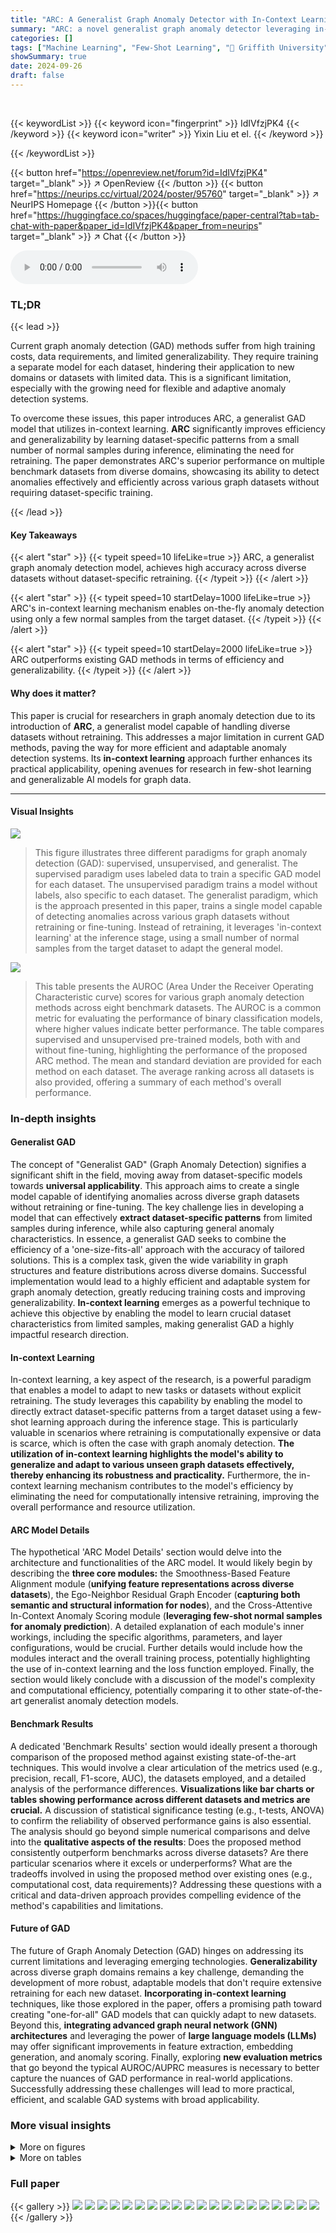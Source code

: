 ```yaml
---
title: "ARC: A Generalist Graph Anomaly Detector with In-Context Learning"
summary: "ARC: a novel generalist graph anomaly detector leveraging in-context learning for efficient, one-for-all anomaly detection across various datasets without retraining."
categories: []
tags: ["Machine Learning", "Few-Shot Learning", "🏢 Griffith University",]
showSummary: true
date: 2024-09-26
draft: false
---
```


<br>

{{< keywordList >}}
{{< keyword icon="fingerprint" >}} IdIVfzjPK4 {{< /keyword >}}
{{< keyword icon="writer" >}} Yixin Liu et el. {{< /keyword >}}
 
{{< /keywordList >}}

{{< button href="https://openreview.net/forum?id=IdIVfzjPK4" target="_blank" >}}
↗ OpenReview
{{< /button >}}
{{< button href="https://neurips.cc/virtual/2024/poster/95760" target="_blank" >}}
↗ NeurIPS Homepage
{{< /button >}}{{< button href="https://huggingface.co/spaces/huggingface/paper-central?tab=tab-chat-with-paper&paper_id=IdIVfzjPK4&paper_from=neurips" target="_blank" >}}
↗ Chat
{{< /button >}}



<audio controls>
    <source src="https://ai-paper-reviewer.com/IdIVfzjPK4/podcast.wav" type="audio/wav">
    Your browser does not support the audio element.
</audio>


### TL;DR


{{< lead >}}

Current graph anomaly detection (GAD) methods suffer from high training costs, data requirements, and limited generalizability.  They require training a separate model for each dataset, hindering their application to new domains or datasets with limited data.  This is a significant limitation, especially with the growing need for flexible and adaptive anomaly detection systems.



To overcome these issues, this paper introduces ARC, a generalist GAD model that utilizes in-context learning.  **ARC** significantly improves efficiency and generalizability by learning dataset-specific patterns from a small number of normal samples during inference, eliminating the need for retraining.  The paper demonstrates ARC's superior performance on multiple benchmark datasets from diverse domains, showcasing its ability to detect anomalies effectively and efficiently across various graph datasets without requiring dataset-specific training.

{{< /lead >}}


#### Key Takeaways

{{< alert "star" >}}
{{< typeit speed=10 lifeLike=true >}} ARC, a generalist graph anomaly detection model, achieves high accuracy across diverse datasets without dataset-specific retraining. {{< /typeit >}}
{{< /alert >}}

{{< alert "star" >}}
{{< typeit speed=10 startDelay=1000 lifeLike=true >}} ARC's in-context learning mechanism enables on-the-fly anomaly detection using only a few normal samples from the target dataset. {{< /typeit >}}
{{< /alert >}}

{{< alert "star" >}}
{{< typeit speed=10 startDelay=2000 lifeLike=true >}} ARC outperforms existing GAD methods in terms of efficiency and generalizability. {{< /typeit >}}
{{< /alert >}}

#### Why does it matter?
This paper is crucial for researchers in graph anomaly detection due to its introduction of **ARC**, a generalist model capable of handling diverse datasets without retraining.  This addresses a major limitation in current GAD methods, paving the way for more efficient and adaptable anomaly detection systems. Its **in-context learning** approach further enhances its practical applicability, opening avenues for research in few-shot learning and generalizable AI models for graph data.

------
#### Visual Insights



![](https://ai-paper-reviewer.com/IdIVfzjPK4/figures_1_1.jpg)

> This figure illustrates three different paradigms for graph anomaly detection (GAD): supervised, unsupervised, and generalist. The supervised paradigm uses labeled data to train a specific GAD model for each dataset.  The unsupervised paradigm trains a model without labels, also specific to each dataset. The generalist paradigm, which is the approach presented in this paper, trains a single model capable of detecting anomalies across various graph datasets without retraining or fine-tuning.  Instead of retraining, it leverages 'in-context learning' at the inference stage, using a small number of normal samples from the target dataset to adapt the general model.





![](https://ai-paper-reviewer.com/IdIVfzjPK4/tables_7_1.jpg)

> This table presents the AUROC (Area Under the Receiver Operating Characteristic curve) scores for various graph anomaly detection methods across eight benchmark datasets.  The AUROC is a common metric for evaluating the performance of binary classification models, where higher values indicate better performance.  The table compares supervised and unsupervised pre-trained models, both with and without fine-tuning, highlighting the performance of the proposed ARC method.  The mean and standard deviation are provided for each method on each dataset. The average ranking across all datasets is also provided, offering a summary of each method's overall performance.





### In-depth insights


#### Generalist GAD
The concept of "Generalist GAD" (Graph Anomaly Detection) signifies a significant shift in the field, moving away from dataset-specific models towards **universal applicability**.  This approach aims to create a single model capable of identifying anomalies across diverse graph datasets without retraining or fine-tuning.  The key challenge lies in developing a model that can effectively **extract dataset-specific patterns** from limited samples during inference, while also capturing general anomaly characteristics.  In essence, a generalist GAD seeks to combine the efficiency of a 'one-size-fits-all' approach with the accuracy of tailored solutions. This is a complex task, given the wide variability in graph structures and feature distributions across diverse domains.  Successful implementation would lead to a highly efficient and adaptable system for graph anomaly detection, greatly reducing training costs and improving generalizability. **In-context learning** emerges as a powerful technique to achieve this objective by enabling the model to learn crucial dataset characteristics from limited samples, making generalist GAD a highly impactful research direction.

#### In-context Learning
In-context learning, a key aspect of the research, is a powerful paradigm that enables a model to adapt to new tasks or datasets without explicit retraining. The study leverages this capability by enabling the model to directly extract dataset-specific patterns from a target dataset using a few-shot learning approach during the inference stage. This is particularly valuable in scenarios where retraining is computationally expensive or data is scarce, which is often the case with graph anomaly detection. **The utilization of in-context learning highlights the model's ability to generalize and adapt to various unseen graph datasets effectively, thereby enhancing its robustness and practicality.** Furthermore, the in-context learning mechanism contributes to the model's efficiency by eliminating the need for computationally intensive retraining, improving the overall performance and resource utilization.

#### ARC Model Details
The hypothetical 'ARC Model Details' section would delve into the architecture and functionalities of the ARC model.  It would likely begin by describing the **three core modules:** the Smoothness-Based Feature Alignment module (**unifying feature representations across diverse datasets**), the Ego-Neighbor Residual Graph Encoder (**capturing both semantic and structural information for nodes**), and the Cross-Attentive In-Context Anomaly Scoring module (**leveraging few-shot normal samples for anomaly prediction**).  A detailed explanation of each module's inner workings, including the specific algorithms, parameters, and layer configurations, would be crucial.  Further details would include how the modules interact and the overall training process, potentially highlighting the use of in-context learning and the loss function employed.  Finally, the section would likely conclude with a discussion of the model's complexity and computational efficiency, potentially comparing it to other state-of-the-art generalist anomaly detection models.

#### Benchmark Results
A dedicated 'Benchmark Results' section would ideally present a thorough comparison of the proposed method against existing state-of-the-art techniques.  This would involve a clear articulation of the metrics used (e.g., precision, recall, F1-score, AUC), the datasets employed, and a detailed analysis of the performance differences.  **Visualizations like bar charts or tables showing performance across different datasets and metrics are crucial.**  A discussion of statistical significance testing (e.g., t-tests, ANOVA) to confirm the reliability of observed performance gains is also essential.  The analysis should go beyond simple numerical comparisons and delve into the **qualitative aspects of the results**: Does the proposed method consistently outperform benchmarks across diverse datasets? Are there particular scenarios where it excels or underperforms? What are the tradeoffs involved in using the proposed method over existing ones (e.g., computational cost, data requirements)? Addressing these questions with a critical and data-driven approach provides compelling evidence of the method's capabilities and limitations.

#### Future of GAD
The future of Graph Anomaly Detection (GAD) hinges on addressing its current limitations and leveraging emerging technologies.  **Generalizability** across diverse graph domains remains a key challenge, demanding the development of more robust, adaptable models that don't require extensive retraining for each new dataset.  **Incorporating in-context learning** techniques, like those explored in the paper, offers a promising path toward creating "one-for-all" GAD models that can quickly adapt to new datasets.  Beyond this, **integrating advanced graph neural network (GNN) architectures** and leveraging the power of **large language models (LLMs)** may offer significant improvements in feature extraction, embedding generation, and anomaly scoring.  Finally, exploring **new evaluation metrics** that go beyond the typical AUROC/AUPRC measures is necessary to better capture the nuances of GAD performance in real-world applications.  Successfully addressing these challenges will lead to more practical, efficient, and scalable GAD systems with broad applicability.


### More visual insights

<details>
<summary>More on figures
</summary>


![](https://ai-paper-reviewer.com/IdIVfzjPK4/figures_3_1.jpg)

> This figure shows the overall architecture of ARC, a generalist graph anomaly detection approach. It consists of three main modules: 1) Smoothness-Based Feature Alignment, which unifies features from different datasets into a common space; 2) Ego-Neighbor Residual Graph Encoder, which learns abnormality-related node embeddings using a multi-hop residual mechanism; and 3) Cross-Attentive In-Context Anomaly Scoring, which leverages few-shot normal samples to predict node abnormality using a cross-attention mechanism. The figure illustrates the flow of data through these modules and highlights the interaction between them.


![](https://ai-paper-reviewer.com/IdIVfzjPK4/figures_4_1.jpg)

> This figure displays the Area Under the Receiver Operating Characteristic curve (AUROC) results for anomaly detection experiments conducted on the Cora and Facebook datasets. The experiments involved dividing the features into five groups based on their smoothness scores (sk). Each group represents a percentile range of smoothness values (80-100%, 60-80%, 40-60%, 20-40%, 0-20%), with lower sk indicating higher frequency and heterophily, which are found to be crucial in GAD. The figure demonstrates that features with lower smoothness scores (high-frequency signals) are more effective in discriminating anomalies, indicating that smoothness serves as a robust indicator for feature selection in graph anomaly detection.


![](https://ai-paper-reviewer.com/IdIVfzjPK4/figures_6_1.jpg)

> This figure shows two toy examples to illustrate how the cross-attention mechanism works in the anomaly scoring module.  In Case I, there is a single class of normal nodes; their embeddings are clustered together and their reconstructed embeddings, based on the context embeddings, are also clustered near the normal nodes. The anomaly (node 5) is far from the cluster of normal nodes, and its reconstructed embedding is also distant, clearly indicating its anomalous nature. Case II shows a scenario with multiple normal classes. Again, the anomaly node 5 is easily distinguishable from the multiple normal node clusters.


![](https://ai-paper-reviewer.com/IdIVfzjPK4/figures_7_1.jpg)

> This figure shows the performance of ARC with varying numbers of context nodes (nk).  The x-axis represents the number of context nodes, and the y-axis represents the AUROC and AUPRC. The figure demonstrates that as the number of context nodes increases, the performance of ARC generally improves, indicating its ability to leverage information from these few-shot normal samples during inference.  However, the improvement plateaus after a certain point, suggesting that adding more context nodes beyond a threshold doesn't significantly benefit the model's performance.


![](https://ai-paper-reviewer.com/IdIVfzjPK4/figures_8_1.jpg)

> This figure compares the inference time and fine-tuning time (per epoch) for various GAD methods on the ACM dataset.  It shows that ARC has comparable inference time to the fastest GNN baselines (GCN and BWGNN) and significantly outperforms the unsupervised methods.  It also highlights that dataset-specific fine-tuning consumes significantly more time than inference.


![](https://ai-paper-reviewer.com/IdIVfzjPK4/figures_8_2.jpg)

> The figure illustrates the architecture of ARC, a generalist graph anomaly detection model. It consists of three main modules: 1) Smoothness-Based Feature Alignment, which unifies features from different datasets; 2) Ego-Neighbor Residual Graph Encoder, which learns abnormality-related node embeddings; and 3) Cross-Attentive In-Context Anomaly Scoring, which predicts node abnormality using few-shot normal samples. The figure shows the data flow and interactions between these modules during both training and inference stages.


![](https://ai-paper-reviewer.com/IdIVfzjPK4/figures_17_1.jpg)

> This figure visualizes the Area Under the Receiver Operating Characteristic (AUROC) scores obtained from experiments on two datasets, Cora and Facebook.  The experiments involved dividing features into 5 groups based on their smoothness (sk), ranging from high to low. The graph illustrates the AUROC for each group of features, revealing the correlation between feature smoothness and model performance in anomaly detection. Features with lower smoothness (high-frequency graph signals) demonstrate improved AUROC scores compared to those with higher smoothness (low-frequency signals). This finding suggests that high-frequency signal features are more relevant to anomaly detection tasks.


![](https://ai-paper-reviewer.com/IdIVfzjPK4/figures_25_1.jpg)

> This figure presents a visual representation of the ARC model's architecture. ARC consists of three main modules: Smoothness-Based Feature Alignment, Ego-Neighbor Residual Graph Encoder, and Cross-Attentive In-Context Anomaly Scoring.  The figure illustrates the data flow through each module, starting from the input features, and culminating in the anomaly scores for each node. It also highlights how ARC leverages few-shot normal samples during inference via in-context learning.


![](https://ai-paper-reviewer.com/IdIVfzjPK4/figures_26_1.jpg)

> This figure illustrates the architecture of ARC, a generalist graph anomaly detection method.  It consists of three main modules: 1) Smoothness-Based Feature Alignment, which unifies features across different datasets; 2) Ego-Neighbor Residual Graph Encoder, which learns abnormality-aware node embeddings using a residual GNN; and 3) Cross-Attentive In-Context Anomaly Scoring, which predicts node abnormality by leveraging few-shot normal samples using cross-attention.  The figure shows the flow of data through each module and how they interact to achieve generalist anomaly detection.


</details>




<details>
<summary>More on tables
</summary>


![](https://ai-paper-reviewer.com/IdIVfzjPK4/tables_8_1.jpg)
> This table presents a comparison of the anomaly detection performance of different methods (including ARC and baselines) across eight datasets using the AUROC metric.  The AUROC scores (Area Under the Receiver Operating Characteristic curve) represent the model's ability to distinguish between normal and anomalous nodes.  Higher AUROC scores indicate better performance.  The table includes mean and standard deviation scores across multiple trials, and highlights the top three performing methods for each dataset to help make comparisons easier.

![](https://ai-paper-reviewer.com/IdIVfzjPK4/tables_21_1.jpg)
> This table presents the AUROC (Area Under the Receiver Operating Characteristic curve) scores for various graph anomaly detection methods across eight datasets.  The AUROC is a common metric for evaluating the performance of binary classifiers (in this case, classifying nodes as anomalous or normal).  The table compares several supervised and unsupervised methods, with and without pre-training and fine-tuning.  The mean and standard deviation of AUROC are reported for each method across multiple trials, providing a measure of performance stability and variability.  The 'Rank' column gives the average rank across all datasets, helping to summarize the overall performance of each method.

![](https://ai-paper-reviewer.com/IdIVfzjPK4/tables_21_2.jpg)
> This table presents the Area Under the Receiver Operating Characteristic curve (AUROC) scores for various graph anomaly detection methods across eight datasets.  The methods are categorized as supervised (with pre-training only or with pre-training and fine-tuning) and unsupervised (with pre-training only or with pre-training and fine-tuning).  For each method and dataset, the mean AUROC and standard deviation are reported. The best three performing methods for each dataset are highlighted. An average ranking of the methods across all datasets is also provided.

![](https://ai-paper-reviewer.com/IdIVfzjPK4/tables_23_1.jpg)
> This table presents the results of anomaly detection experiments using various methods (GCN, GAT, BGNN, BWGNN, GHRN, DOMINANT, COLA, HCM-A, TAM, and ARC).  The performance is measured by the Area Under the Receiver Operating Characteristic curve (AUROC), showing the mean and standard deviation across multiple trials.  The table is split into supervised and unsupervised sections, further subdivided by pre-training only and pre-training and fine-tuning.  The best-performing three methods for each dataset are highlighted.  The 'Rank' column provides the average ranking of each method across all eight datasets.

![](https://ai-paper-reviewer.com/IdIVfzjPK4/tables_24_1.jpg)
> This table presents the performance of various graph anomaly detection methods (including the proposed ARC method) across eight datasets in terms of Area Under the Receiver Operating Characteristic curve (AUROC).  The results are presented as mean ± standard deviation (std) based on 5 trials, and the average ranking across all datasets is provided.  Highlighting indicates the top three performing methods for each dataset. The methods are categorized into supervised (with pre-training and pre-training with fine-tuning) and unsupervised (with pre-training only and pre-training plus fine-tuning) groups to show the various training settings.

![](https://ai-paper-reviewer.com/IdIVfzjPK4/tables_25_1.jpg)
> This table presents the AUROC (Area Under the Receiver Operating Characteristic curve) scores for various graph anomaly detection methods across eight different datasets.  The AUROC metric measures the performance of a classifier.  Higher AUROC indicates better performance. The table compares the performance of ARC (the proposed method) against several baselines, including both supervised and unsupervised methods with and without pre-training and fine-tuning. The mean and standard deviation of AUROC are presented for each method on each dataset. The 'Rank' column provides an average rank of each method across the eight datasets.

</details>




### Full paper

{{< gallery >}}
<img src="https://ai-paper-reviewer.com/IdIVfzjPK4/1.png" class="grid-w50 md:grid-w33 xl:grid-w25" />
<img src="https://ai-paper-reviewer.com/IdIVfzjPK4/2.png" class="grid-w50 md:grid-w33 xl:grid-w25" />
<img src="https://ai-paper-reviewer.com/IdIVfzjPK4/3.png" class="grid-w50 md:grid-w33 xl:grid-w25" />
<img src="https://ai-paper-reviewer.com/IdIVfzjPK4/4.png" class="grid-w50 md:grid-w33 xl:grid-w25" />
<img src="https://ai-paper-reviewer.com/IdIVfzjPK4/5.png" class="grid-w50 md:grid-w33 xl:grid-w25" />
<img src="https://ai-paper-reviewer.com/IdIVfzjPK4/6.png" class="grid-w50 md:grid-w33 xl:grid-w25" />
<img src="https://ai-paper-reviewer.com/IdIVfzjPK4/7.png" class="grid-w50 md:grid-w33 xl:grid-w25" />
<img src="https://ai-paper-reviewer.com/IdIVfzjPK4/8.png" class="grid-w50 md:grid-w33 xl:grid-w25" />
<img src="https://ai-paper-reviewer.com/IdIVfzjPK4/9.png" class="grid-w50 md:grid-w33 xl:grid-w25" />
<img src="https://ai-paper-reviewer.com/IdIVfzjPK4/10.png" class="grid-w50 md:grid-w33 xl:grid-w25" />
<img src="https://ai-paper-reviewer.com/IdIVfzjPK4/11.png" class="grid-w50 md:grid-w33 xl:grid-w25" />
<img src="https://ai-paper-reviewer.com/IdIVfzjPK4/12.png" class="grid-w50 md:grid-w33 xl:grid-w25" />
<img src="https://ai-paper-reviewer.com/IdIVfzjPK4/13.png" class="grid-w50 md:grid-w33 xl:grid-w25" />
<img src="https://ai-paper-reviewer.com/IdIVfzjPK4/14.png" class="grid-w50 md:grid-w33 xl:grid-w25" />
<img src="https://ai-paper-reviewer.com/IdIVfzjPK4/15.png" class="grid-w50 md:grid-w33 xl:grid-w25" />
<img src="https://ai-paper-reviewer.com/IdIVfzjPK4/16.png" class="grid-w50 md:grid-w33 xl:grid-w25" />
<img src="https://ai-paper-reviewer.com/IdIVfzjPK4/17.png" class="grid-w50 md:grid-w33 xl:grid-w25" />
<img src="https://ai-paper-reviewer.com/IdIVfzjPK4/18.png" class="grid-w50 md:grid-w33 xl:grid-w25" />
<img src="https://ai-paper-reviewer.com/IdIVfzjPK4/19.png" class="grid-w50 md:grid-w33 xl:grid-w25" />
<img src="https://ai-paper-reviewer.com/IdIVfzjPK4/20.png" class="grid-w50 md:grid-w33 xl:grid-w25" />
{{< /gallery >}}